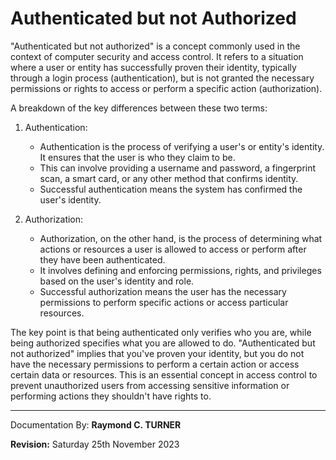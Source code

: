 # Authenticated but not Authorized

"Authenticated but not authorized" is a concept commonly used in the context of computer security and access control. It refers to a situation where a user or entity has successfully proven their identity, typically through a login process (authentication), but is not granted the necessary permissions or rights to access or perform a specific action (authorization).

A breakdown of the key differences between these two terms:

1. Authentication:
   - Authentication is the process of verifying a user's or entity's identity. It ensures that the user is who they claim to be.
   - This can involve providing a username and password, a fingerprint scan, a smart card, or any other method that confirms identity.
   - Successful authentication means the system has confirmed the user's identity.

2. Authorization:
   - Authorization, on the other hand, is the process of determining what actions or resources a user is allowed to access or perform after they have been authenticated.
   - It involves defining and enforcing permissions, rights, and privileges based on the user's identity and role.
   - Successful authorization means the user has the necessary permissions to perform specific actions or access particular resources.

The key point is that being authenticated only verifies who you are, while being authorized specifies what you are allowed to do. "Authenticated but not authorized" implies that you've proven your identity, but you do not have the necessary permissions to perform a certain action or access certain data or resources. This is an essential concept in access control to prevent unauthorized users from accessing sensitive information or performing actions they shouldn't have rights to.

---

Documentation By: **Raymond C. TURNER**

**Revision:** Saturday 25th November 2023